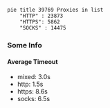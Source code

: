 
```mermaid
pie title 39769 Proxies in list
    "HTTP" : 23873
    "HTTPS": 5862
    "SOCKS" : 14475
```

### Some Info
#### Average Timeout

- mixed: 3.0s
- http: 1.5s
- https: 8.6s
- socks: 6.5s